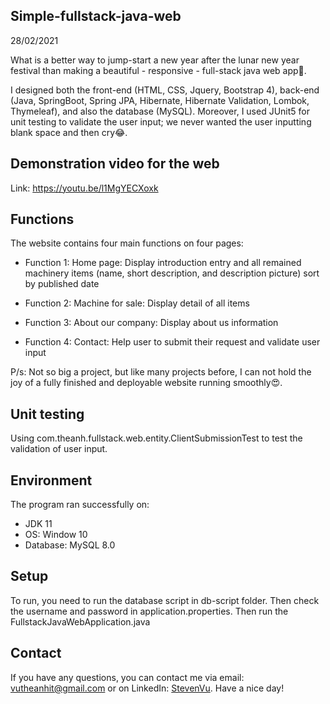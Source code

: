 ## Simple-fullstack-java-web
28/02/2021

What is a better way to jump-start a new year after the lunar new year festival than making a beautiful - responsive - full-stack java web app🚀.

I designed both the front-end (HTML, CSS, Jquery, Bootstrap 4), back-end (Java, SpringBoot, Spring JPA, Hibernate, Hibernate Validation, Lombok, Thymeleaf), and also the database (MySQL). Moreover, I used JUnit5 for unit testing to validate the user input; we never wanted the user inputting blank space and then cry😂.


## Demonstration video for the web
Link: https://youtu.be/l1MgYECXoxk


## Functions
The website contains four main functions on four pages:

- Function 1: Home page: Display introduction entry and all remained machinery items (name, short description, and description picture) sort by published date
        
- Function 2: Machine for sale: Display detail of all items
        
- Function 3: About our company: Display about us information
        
- Function 4: Contact: Help user to submit their request and validate user input
        
P/s: Not so big a project, but like many projects before, I can not hold the joy of a fully finished and deployable website running smoothly😍.


## Unit testing
Using com.theanh.fullstack.web.entity.ClientSubmissionTest to test the validation of user input.


## Environment
The program ran successfully on:
- JDK 11
- OS: Window 10
- Database: MySQL 8.0


## Setup
To run, you need to run the database script in db-script folder.
Then check the username and password in application.properties.
Then run the FullstackJavaWebApplication.java


## Contact
If you have any questions, you can contact me via email: vutheanhit@gmail.com or on LinkedIn: [StevenVu](https://www.linkedin.com/in/steven-vu-9493a3185/). Have a nice day!
